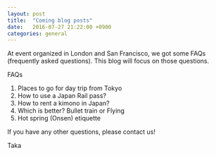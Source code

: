 ```yaml
---
layout: post
title:  "Coming blog posts"
date:   2016-07-27 21:22:00 +0900
categories: general
---
```


At event organized in London and San Francisco, we got some FAQs (frequently asked questions). This blog will focus on those questions.

FAQs

1. Places to go for day trip from Tokyo
2. How to use a Japan Rail pass?
3. How to rent a kimono in Japan?
4. Which is better? Bullet train or Flying
5. Hot spring (Onsen) etiquette

If you have any other  questions, please contact us!

Taka
